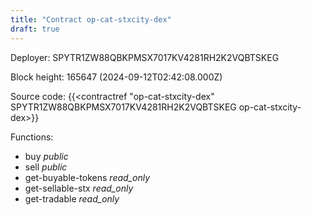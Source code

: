 ```yaml
---
title: "Contract op-cat-stxcity-dex"
draft: true
---
```

Deployer: SPYTR1ZW88QBKPMSX7017KV4281RH2K2VQBTSKEG


 



Block height: 165647 (2024-09-12T02:42:08.000Z)

Source code: {{<contractref "op-cat-stxcity-dex" SPYTR1ZW88QBKPMSX7017KV4281RH2K2VQBTSKEG op-cat-stxcity-dex>}}

Functions:

* buy _public_
* sell _public_
* get-buyable-tokens _read_only_
* get-sellable-stx _read_only_
* get-tradable _read_only_
